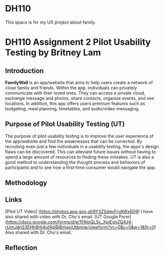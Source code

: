 # DH110
This space is for my UX project about family. 
# DH110 Assignment 2 Pilot Usability Testing by Britney Lam

## Introduction
**FamilyWall**  is an app/website that aims to help users create a network of close family and friends. Within the app, individuals can privately communicate with their loved ones. They can access a private cloud, exchange message and photos, share contacts, organize events, and see locations. In addition, this app offers users premium features such as budgeting, meal planning, timetables, and audio/video messaging. 

## Purpose of Pilot Usability Testing (UT)
The purpose of pilot usability testing is to improve the user experience of the app/website and find the weaknesses that can be corrected. By recruiting even just a few individuals in a usability testing, the apps's design flaws can be discovered. This can alleviate future issues without having to spend a large amount of resources to finding these mistakes. UT is also a good method to understanding the thought process and behaviors of participants and to see how a first-time consumer would navigate the app. 

## Methodology 


## Links
[Pilot UT Video] (https://photos.app.goo.gl/9Y3ZSdgvFrvAWx6D9) 
I have also shared with video with Dr. Cho's email.
[UT Google Form] (https://docs.google.com/forms/d/e/1FAIpQLSc_XpjEgxZQ4J4-rIJmJdnS3EHh8Hj4ut9qlBjBmqsjUtbmiw/viewform?vc=0&c=0&w=1&flr=0)
Also shared with Dr. Cho's email. 

## Reflection
